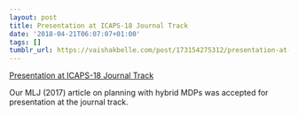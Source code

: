 ```yaml
---
layout: post
title: Presentation at ICAPS-18 Journal Track
date: '2018-04-21T06:07:07+01:00'
tags: []
tumblr_url: https://vaishakbelle.com/post/173154275312/presentation-at-icaps-18-journal-track
---
```

[Presentation at ICAPS-18 Journal Track](http://icaps18.icaps-conference.org/schedule/)  

Our MLJ (2017) article on planning with hybrid MDPs was accepted for presentation at the journal track.

